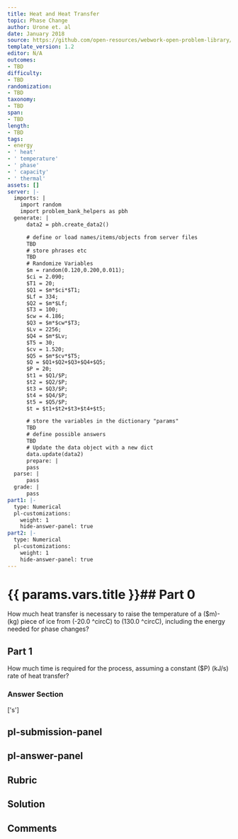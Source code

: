 ```yaml
---
title: Heat and Heat Transfer
topic: Phase Change
author: Urone et. al
date: January 2018
source: https://github.com/open-resources/webwork-open-problem-library/tree/master/Contrib/BrockPhysics/College_Physics_Urone/14.Heat_and_Heat_Transfer/14-03.Phase_Change/NU_U17_14_03_007.pg
template_version: 1.2
editor: N/A
outcomes:
- TBD
difficulty:
- TBD
randomization:
- TBD
taxonomy:
- TBD
span:
- TBD
length:
- TBD
tags:
- energy
- ' heat'
- ' temperature'
- ' phase'
- ' capacity'
- ' thermal'
assets: []
server: |-
  imports: |
    import random
    import problem_bank_helpers as pbh
  generate: |
      data2 = pbh.create_data2()

      # define or load names/items/objects from server files
      TBD
      # store phrases etc
      TBD
      # Randomize Variables
      $m = random(0.120,0.200,0.011);
      $ci = 2.090;
      $T1 = 20;
      $Q1 = $m*$ci*$T1;
      $Lf = 334;
      $Q2 = $m*$Lf;
      $T3 = 100;
      $cw = 4.186;
      $Q3 = $m*$cw*$T3;
      $Lv = 2256;
      $Q4 = $m*$Lv;
      $T5 = 30;
      $cv = 1.520;
      $Q5 = $m*$cv*$T5;
      $Q = $Q1+$Q2+$Q3+$Q4+$Q5;
      $P = 20;
      $t1 = $Q1/$P;
      $t2 = $Q2/$P;
      $t3 = $Q3/$P;
      $t4 = $Q4/$P;
      $t5 = $Q5/$P;
      $t = $t1+$t2+$t3+$t4+$t5;

      # store the variables in the dictionary "params"
      TBD
      # define possible answers
      TBD
      # Update the data object with a new dict
      data.update(data2)
      prepare: |
      pass
  parse: |
      pass
  grade: |
      pass
part1: |-
  type: Numerical
  pl-customizations:
    weight: 1
    hide-answer-panel: true
part2: |-
  type: Numerical
  pl-customizations:
    weight: 1
    hide-answer-panel: true
---
```


# {{ params.vars.title }}## Part 0 
How much heat transfer is necessary to raise the temperature of a ($m)-(kg) piece of ice from (-20.0 ^circC) to (130.0 ^circC), including the energy needed for phase changes? 
## Part 1 
How much time is required for the process, assuming a constant ($P) (kJ/s) rate of heat transfer? 


### Answer Section 
['s']

## pl-submission-panel 


## pl-answer-panel 


## Rubric 


## Solution 


## Comments 


